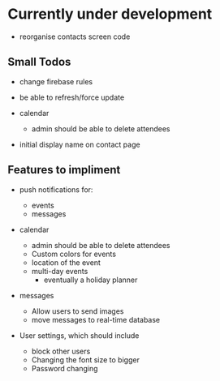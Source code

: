 # Currently under development
- reorganise contacts screen code

## Small Todos
- change firebase rules
- be able to refresh/force update
- calendar
    - admin should be able to delete attendees  
    
- initial display name on contact page

## Features to impliment
- push notifications for:
    - events
    - messages

- calendar
    - admin should be able to delete attendees   
    - Custom colors for events
    - location of the event
    - multi-day events
      - eventually a holiday planner 
- messages 
    - Allow users to send images
    - move messages to real-time database
- User settings, which should include
    - block other users
    - Changing the font size to bigger
    - Password changing 